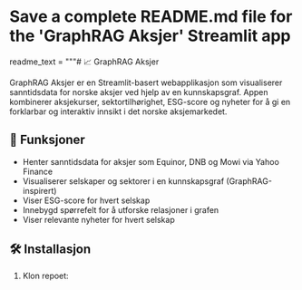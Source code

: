 # Save a complete README.md file for the 'GraphRAG Aksjer' Streamlit app

readme_text = """# 📈 GraphRAG Aksjer

GraphRAG Aksjer er en Streamlit-basert webapplikasjon som visualiserer sanntidsdata for norske aksjer ved hjelp av en kunnskapsgraf. Appen kombinerer aksjekurser, sektortilhørighet, ESG-score og nyheter for å gi en forklarbar og interaktiv innsikt i det norske aksjemarkedet.

## 🚀 Funksjoner

- Henter sanntidsdata for aksjer som Equinor, DNB og Mowi via Yahoo Finance
- Visualiserer selskaper og sektorer i en kunnskapsgraf (GraphRAG-inspirert)
- Viser ESG-score for hvert selskap
- Innebygd spørrefelt for å utforske relasjoner i grafen
- Viser relevante nyheter for hvert selskap

## 🛠️ Installasjon

1. Klon repoet:

